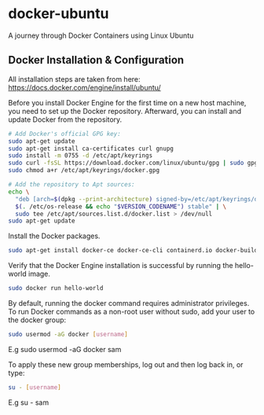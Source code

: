# docker-ubuntu
A journey through Docker Containers using Linux Ubuntu


## Docker Installation & Configuration

All installation steps are taken from here:
https://docs.docker.com/engine/install/ubuntu/

Before you install Docker Engine for the first time on a new host machine, you need to set up the Docker repository. Afterward, you can install and update Docker from the repository.

```bash
# Add Docker's official GPG key:
sudo apt-get update
sudo apt-get install ca-certificates curl gnupg
sudo install -m 0755 -d /etc/apt/keyrings
sudo curl -fsSL https://download.docker.com/linux/ubuntu/gpg | sudo gpg --dearmor -o /etc/apt/keyrings/docker.gpg
sudo chmod a+r /etc/apt/keyrings/docker.gpg

# Add the repository to Apt sources:
echo \
  "deb [arch=$(dpkg --print-architecture) signed-by=/etc/apt/keyrings/docker.gpg] https://download.docker.com/linux/ubuntu \
  $(. /etc/os-release && echo "$VERSION_CODENAME") stable" | \
  sudo tee /etc/apt/sources.list.d/docker.list > /dev/null
sudo apt-get update
```

Install the Docker packages.

```bash
sudo apt-get install docker-ce docker-ce-cli containerd.io docker-buildx-plugin docker-compose-plugin
```

Verify that the Docker Engine installation is successful by running the hello-world image.

```bash
sudo docker run hello-world
```

By default, running the docker command requires administrator privileges. To run Docker commands as a non-root user without sudo, add your user to the docker group:

```bash
sudo usermod -aG docker [username]
```
E.g sudo usermod -aG docker sam

To apply these new group memberships, log out and then log back in, or type:

```bash
su - [username]
```
E.g su - sam
